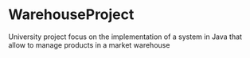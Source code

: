# WarehouseProject
 University project focus on the implementation of a system in Java that allow to manage products in a market warehouse
